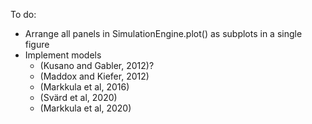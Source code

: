 To do:
* Arrange all panels in SimulationEngine.plot() as subplots in a single figure
* Implement models
    * (Kusano and Gabler, 2012)?
    * (Maddox and Kiefer, 2012)
    * (Markkula et al, 2016)
    * (Svärd et al, 2020)
    * (Markkula et al, 2020)
    